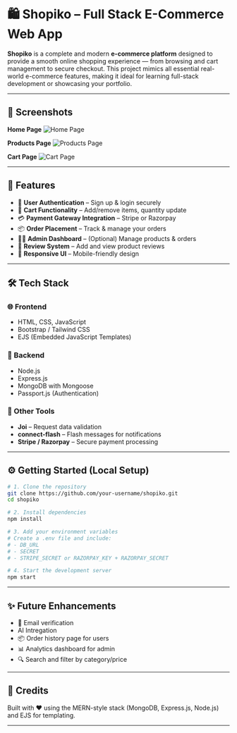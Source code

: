 
# 🛍️ **Shopiko** – Full Stack E-Commerce Web App

**Shopiko** is a complete and modern **e-commerce platform** designed to provide a smooth online shopping experience — from browsing and cart management to secure checkout. This project mimics all essential real-world e-commerce features, making it ideal for learning full-stack development or showcasing your portfolio.

<!--
## Live Demo : Click Here 👉 https://shopiko-1.onrender.com
https://shopiko-1.onrender.com
-->

---


## 📸 Screenshots

**Home Page**
![Home Page](https://github.com/user-attachments/assets/ad6f0a40-c957-44cf-a486-18de548f03b4)

**Products Page**
![Products Page](https://github.com/user-attachments/assets/c44215da-0ecc-4050-83b4-ef71d2912ebd)

**Cart Page**
![Cart Page](https://github.com/user-attachments/assets/789dc700-b421-41cb-baa0-f68bc10e5766)

---

## 🚀 Features

* 🔐 **User Authentication** – Sign up & login securely
* 🛒 **Cart Functionality** – Add/remove items, quantity update
* 💳 **Payment Gateway Integration** – Stripe or Razorpay
* 📦 **Order Placement** – Track & manage your orders
* 🧑‍💼 **Admin Dashboard** – (Optional) Manage products & orders
* 🧾 **Review System** – Add and view product reviews
* 📱 **Responsive UI** – Mobile-friendly design

---

## 🛠️ Tech Stack

### 🌐 Frontend

* HTML, CSS, JavaScript
* Bootstrap / Tailwind CSS
* EJS (Embedded JavaScript Templates)

### 🧠 Backend

* Node.js
* Express.js
* MongoDB with Mongoose
* Passport.js (Authentication)

### 🧰 Other Tools

* **Joi** – Request data validation
* **connect-flash** – Flash messages for notifications
* **Stripe / Razorpay** – Secure payment processing

---

## ⚙️ Getting Started (Local Setup)

```bash
# 1. Clone the repository
git clone https://github.com/your-username/shopiko.git
cd shopiko

# 2. Install dependencies
npm install

# 3. Add your environment variables
# Create a .env file and include:
# - DB_URL
# - SECRET
# - STRIPE_SECRET or RAZORPAY_KEY + RAZORPAY_SECRET

# 4. Start the development server
npm start
```
---

## ✨ Future Enhancements

* 📧 Email verification
* AI Intregation
* 📦 Order history page for users
* 📊 Analytics dashboard for admin
* 🔍 Search and filter by category/price

---

## 📣 Credits

Built with ❤️ using the MERN-style stack (MongoDB, Express.js, Node.js) and EJS for templating.

---
